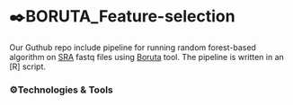  # ✒️BORUTA_Feature-selection

Our Guthub repo include pipeline for running random forest-based algorithm on [SRA]( https://www.ncbi.nlm.nih.gov/sra) fastq files using [Boruta](https://www.jstatsoft.org/article/view/v036i11) tool. The pipeline is written in an [R] script.

### ⚙️Technologies & Tools
